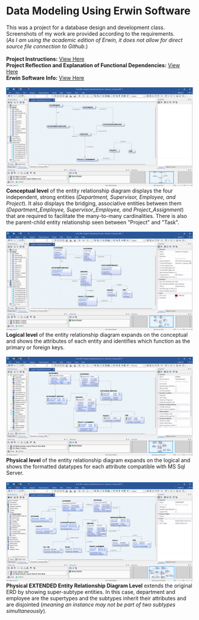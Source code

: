 # Data Modeling Using Erwin Software
This was a project for a database design and development class. <br>
Screenshots of my work are provided according to the requirements. <br> 
(_As I am using the academic edition of Erwin, it does not allow for direct source file connection to Github._) <br><br>
**Project Instructions:** [View Here](/CIS3050-Project1_Fall_2023.pdf) <br>
**Project Reflection and Explanation of Functional Dependencies:** [View Here](https://github.com/sebastian-huynh/erwin-data-models/blob/9fb5132bcc191d736eebcc0142521b0424a3f917/EERD%20Functional%20Dependency%20Report.pdf) <br>
**Erwin Software Info:** [View Here](https://www.erwin.com/products/erwin-data-modeler/) <br><br>
![Conceptual Model Image](https://github.com/sebastian-huynh/erwin-data-models/blob/239b3938574ee3e6e945bee849fc88ee2e896283/ERD%20conceptual%20view.png) <br>
**Conceptual level** of the entity relationship diagram displays the four independent, strong entities (_Department, Supervisor, Employee, and Project_). It also displays the bridging, associative entities between them (_Department_Employee, Supervisor_Employee, and Project_Assignment_) that are required to facilitate the many-to-many cardinalities. There is also the parent-child entity relationship seen between "Project" and "Task". <br><br>
![Logical Model Image](https://github.com/sebastian-huynh/erwin-data-models/blob/f51331a09ecd8196e35947fd267548b855da5bef/ERD%20logical%20view.png) <br>
**Logical level** of the entity relationship diagram expands on the conceptual and shows the attributes of each entity and identifies which function as the primary or foreign keys. <br><br>
![Physical Model Image](https://github.com/sebastian-huynh/erwin-data-models/blob/2403286b522ac199cc9beb2ddc75f63cc18113ba/ERD%20physical%20view.png) <br>
**Physical level** of the entity relationship diagram expands on the logical and shows the formatted datatypes for each attribute compatible with MS Sql Server. <br><br>
![Physical EERD Model Image](https://github.com/sebastian-huynh/erwin-data-models/blob/2403286b522ac199cc9beb2ddc75f63cc18113ba/EERD%20data%20model.png) <br>
**Physical EXTENDED Entity Relationship Diagram Level** extends the original ERD by showing super-subtype entities. In this case, department and employee are the supertypes and the subtypes inherit their attributes and are disjointed (_meaning an instance may not be part of two subtypes simultaneously_).
